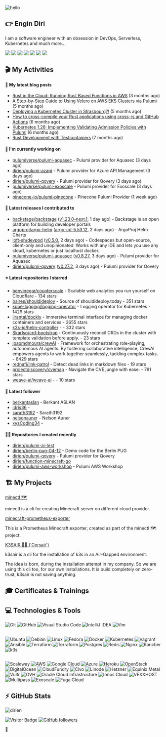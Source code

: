 ![hello](https://media.giphy.com/media/3ornk57KwDXf81rjWM/giphy.gif)

## 👉 Engin Diri

I am a software engineer with an obsession in DevOps, Serverless, Kubernetes and much more...

[![](https://img.shields.io/badge/-@__ediri-000000?style=for-the-badge&logo=X&logoColor=ffffff)](https://x.com/_ediri)
[![](https://img.shields.io/badge/engin--diri-0A66C2?style=for-the-badge&logo=linkedin&logoColor=#0A66C2)](https://www.linkedin.com/in/engin-diri/)
[![](https://img.shields.io/badge/@_ediri@cloud--native.social-6364FF?style=for-the-badge&logo=mastodon&logoColor=white)](https://cloud-native.social/@_ediri)
[![](https://img.shields.io/badge/-@dirien-%23181717?style=for-the-badge&logo=github)](https://github.com/dirien)
[![](https://img.shields.io/badge/-blog.ediri.io-2962FF?style=for-the-badge&logo=hashnode&logoColor=white)](https://blog.ediri.io/)
[![](https://img.shields.io/badge/dirien-003366?style=for-the-badge&logo=linuxfoundation&logoColor=white)](https://openprofile.dev/profile/dirien)
[![](https://img.shields.io/badge/-@__ediri-E4405F?style=for-the-badge&logo=instagram&logoColor=white)](https://www.instagram.com/_ediri/)

## 🎬 My Activities

#### 📖 My latest blog posts
- [Rust in the Cloud: Running Rust Based Functions in AWS](https://blog.ediri.io/rust-in-the-cloud-running-rust-based-functions-in-aws) (3 months ago)
- [A Step-by-Step Guide to Using Velero on AWS EKS Clusters via Pulumi](https://blog.ediri.io/a-step-by-step-guide-to-using-velero-on-aws-eks-clusters-via-pulumi) (5 months ago)
- [Deploying a Kubernetes Cluster in Strasbourg?!](https://blog.ediri.io/deploying-a-kubernetes-cluster-in-strasbourg) (5 months ago)
- [How to cross-compile your Rust applications using cross-rs and GitHub Actions](https://blog.ediri.io/how-to-cross-compile-your-rust-applications-using-cross-rs-and-github-actions) (6 months ago)
- [Kubernetes 1.26: Implementing Validating Admission Policies with Pulumi](https://blog.ediri.io/kubernetes-126-implementing-validating-admission-policies-with-pulumi) (6 months ago)
- [Rust Development with Testcontainers](https://blog.ediri.io/rust-development-with-testcontainers) (7 months ago)

#### 👷 I'm currently working on

- [pulumiverse/pulumi-aquasec](https://github.com/pulumiverse/pulumi-aquasec) - Pulumi provider for Aquasec (3 days ago)
- [dirien/pulumi-azapi](https://github.com/dirien/pulumi-azapi) - Pulumi provider for Azure API Management (3 days ago)
- [dirien/pulumi-qovery](https://github.com/dirien/pulumi-qovery) - Pulumi provider for Qovery (3 days ago)
- [pulumiverse/pulumi-exoscale](https://github.com/pulumiverse/pulumi-exoscale) - Pulumi provider for Exoscale (3 days ago)
- [pinecone-io/pulumi-pinecone](https://github.com/pinecone-io/pulumi-pinecone) - Pinecone Pulumi Provider (1 week ago)

#### 🚀 Latest releases I contributed to

- [backstage/backstage](https://github.com/backstage/backstage) ([v1.23.0-next.1](https://github.com/backstage/backstage/releases/tag/v1.23.0-next.1), 1 day ago) - Backstage is an open platform for building developer portals
- [argoproj/argo-helm](https://github.com/argoproj/argo-helm) ([argo-cd-5.53.12](https://github.com/argoproj/argo-helm/releases/tag/argo-cd-5.53.12), 2 days ago) - ArgoProj Helm Charts
- [loft-sh/devpod](https://github.com/loft-sh/devpod) ([v0.5.0](https://github.com/loft-sh/devpod/releases/tag/v0.5.0), 2 days ago) - Codespaces but open-source, client-only and unopinionated: Works with any IDE and lets you use any cloud, kubernetes or just localhost docker.
- [pulumiverse/pulumi-aquasec](https://github.com/pulumiverse/pulumi-aquasec) ([v0.8.27](https://github.com/pulumiverse/pulumi-aquasec/releases/tag/v0.8.27), 3 days ago) - Pulumi provider for Aquasec
- [dirien/pulumi-qovery](https://github.com/dirien/pulumi-qovery) ([v0.27.2](https://github.com/dirien/pulumi-qovery/releases/tag/v0.27.2), 3 days ago) - Pulumi provider for Qovery

#### ⭐ Latest repositories I starred

- [benvinegar/counterscale](https://github.com/benvinegar/counterscale) - Scalable web analytics you run yourself on Cloudflare - 134 stars
- [baires/shouldideploy](https://github.com/baires/shouldideploy) - Source of shouldideploy.today - 351 stars
- [kube-logging/logging-operator](https://github.com/kube-logging/logging-operator) - Logging operator for Kubernetes - 1429 stars
- [lirantal/dockly](https://github.com/lirantal/dockly) - Immersive terminal interface for managing docker containers and services - 3655 stars
- [k3s-io/helm-controller](https://github.com/k3s-io/helm-controller) -  - 332 stars
- [Skarlso/crd-bootstrap](https://github.com/Skarlso/crd-bootstrap) - Continuously reconcil CRDs in the cluster with template validation before apply. - 23 stars
- [joaomdmoura/crewAI](https://github.com/joaomdmoura/crewAI) - Framework for orchestrating role-playing, autonomous AI agents. By fostering collaborative intelligence, CrewAI empowers agents to work together seamlessly, tackling complex tasks. - 6429 stars
- [rednafi/link-patrol](https://github.com/rednafi/link-patrol) - Detect dead links in markdown files - 19 stars
- [projectdiscovery/cvemap](https://github.com/projectdiscovery/cvemap) - Navigate the CVE jungle with ease. - 791 stars
- [weave-ai/weave-ai](https://github.com/weave-ai/weave-ai) -  - 10 stars

#### 👥 Latest follower

- [berkantaslan](https://github.com/berkantaslan) - Berkant ASLAN
- [idris36](https://github.com/idris36) - 
- [sarath3192](https://github.com/sarath3192) - Sarath3192
- [nelsonauner](https://github.com/nelsonauner) - Nelson Auner
- [xyzCoding34](https://github.com/xyzCoding34) - 

#### 👨‍💻 Repositories I created recently

- [dirien/pulumi-ai-test](https://github.com/dirien/pulumi-ai-test)
- [dirien/berlin-pug-04-12](https://github.com/dirien/berlin-pug-04-12) - Demo code for the Berlin PUG
- [dirien/pulumi-qovery](https://github.com/dirien/pulumi-qovery) - Pulumi provider for Qovery
- [dirien/function-minecraft-go](https://github.com/dirien/function-minecraft-go)
- [dirien/pulumi-aws-workshop](https://github.com/dirien/pulumi-aws-workshop) - Pulumi AWS Workshop


## 🏗️ My Projects
[minectl 🗺](https://github.com/dirien/minectl)

minectl is a cli for creating Minecraft server on different cloud provider.

[minecraft-prometheus-exporter](https://github.com/dirien/minecraft-prometheus-exporter)

This is a Prometheus Minecraft exporter, created as part of the minectl 🗺 project.

[K3SAIR 🏴‍☠️️ ('Corsair')](https://github.com/dirien/k3sair-cli)

k3sair is a cli for the installation of k3s in an Air-Gapped environment.

The idea is born, during the installation attempt in my company. So we are using this cli too, for our own
installations. It is build completely on zero-trust, k3sair is not saving anything.

## 🎓 Certificates & Trainings

<!--START_SECTION:badges-->
<!--END_SECTION:badges-->

## 💻 Technologies & Tools

![Git](https://img.shields.io/badge/git-%23F05033.svg?style=for-the-badge&logo=git&logoColor=white)
![GitHub](https://img.shields.io/badge/github-%23121011.svg?style=for-the-badge&logo=github&logoColor=white)
![Visual Studio Code](https://img.shields.io/badge/VisualStudioCode-0078d7.svg?style=for-the-badge&logo=visual-studio-code&logoColor=white)
![IntelliJ IDEA](https://img.shields.io/badge/IntelliJIDEA-000000.svg?style=for-the-badge&logo=intellij-idea&logoColor=white)
![Vim](https://img.shields.io/badge/VIM-%2311AB00.svg?style=for-the-badge&logo=vim&logoColor=white)

##

![Ubuntu](https://img.shields.io/badge/Ubuntu-E95420?style=for-the-badge&logo=ubuntu&logoColor=white)
![Debian](https://img.shields.io/badge/Debian-D70A53?style=for-the-badge&logo=debian&logoColor=white)
![Linux](https://img.shields.io/badge/Linux-FCC624?style=for-the-badge&logo=linux&logoColor=black)
![Fedora](https://img.shields.io/badge/Fedora-294172?style=for-the-badge&logo=fedora&logoColor=white)
![Docker](https://img.shields.io/badge/docker-0db7ed.svg?style=for-the-badge&logo=docker&logoColor=white)
![Kubernetes](https://img.shields.io/badge/kubernetes-326ce5.svg?style=for-the-badge&logo=kubernetes&logoColor=white)
![Vagrant](https://img.shields.io/badge/vagrant-1563FF.svg?style=for-the-badge&logo=vagrant&logoColor=white)
![Ansible](https://img.shields.io/badge/ansible-1A1918.svg?style=for-the-badge&logo=ansible&logoColor=white)
![Terraform](https://img.shields.io/badge/terraform-5835CC.svg?style=for-the-badge&logo=terraform&logoColor=white)
![Terraform](https://img.shields.io/badge/pulumi-8A3391.svg?style=for-the-badge&logo=pulumi&logoColor=white)
![Postgres](https://img.shields.io/badge/postgres-316192.svg?style=for-the-badge&logo=postgresql&logoColor=white)
![Redis](https://img.shields.io/badge/redis-DD0031.svg?style=for-the-badge&logo=redis&logoColor=white)
![Nginx](https://img.shields.io/badge/nginx-009639.svg?style=for-the-badge&logo=nginx&logoColor=white)
![Rancher](https://img.shields.io/badge/rancher-0075A8.svg?style=for-the-badge&logo=rancher&logoColor=white)
![k3s](https://img.shields.io/badge/k3s-FFC61C.svg?style=for-the-badge&logo=&logoColor=white)

##

![Scaleway](https://img.shields.io/badge/SCALEWAY-4f0599.svg?style=for-the-badge&logo=scaleway&logoColor=white)
![AWS](https://img.shields.io/badge/AWS-FF9900.svg?style=for-the-badge&logo=amazon-aws&logoColor=white)
![Google Cloud](https://img.shields.io/badge/GoogleCloud-4285F4.svg?style=for-the-badge&logo=google-cloud&logoColor=white)
![Azure](https://img.shields.io/badge/azure-0078D4.svg?style=for-the-badge&logo=microsoft-azure&logoColor=white)
![Heroku](https://img.shields.io/badge/heroku-430098.svg?style=for-the-badge&logo=heroku&logoColor=white)
![OpenStack](https://img.shields.io/badge/Openstack-f01742.svg?style=for-the-badge&logo=openstack&logoColor=white)
![DigitalOcean](https://img.shields.io/badge/DigitalOcean-0080FF.svg?style=for-the-badge&logo=DigitalOcean&logoColor=white)
![CloudFundry](https://img.shields.io/badge/CloudFoundry-0C9ED5.svg?style=for-the-badge&logo=cloudfoundry&logoColor=white)
![Civo](https://img.shields.io/badge/civo-239DFF.svg?style=for-the-badge&logo=civo&logoColor=white)
![Linode](https://img.shields.io/badge/linode-00A95C?style=for-the-badge&logo=linode&logoColor=white)
![Hetzner](https://img.shields.io/badge/hetzner-d50c2d?style=for-the-badge&logo=hetzner&logoColor=white)
![Equinix Metal](https://img.shields.io/badge/equinix--metal-d10810?style=for-the-badge&logo=equinixmetal&logoColor=white)
![Vultr](https://img.shields.io/badge/vultr-007BFC?style=for-the-badge&logo=vultr&logoColor=white)
![OVH](https://img.shields.io/badge/ovh-123F6D?style=for-the-badge&logo=ovh&logoColor=white)
![Oracle Cloud Infrastructure](https://img.shields.io/badge/Oracle_Cloud_Infrastructure-F80000?style=for-the-badge&logo=oracle&logoColor=white)
![Ionos Cloud](https://img.shields.io/badge/ionos--cloud-003D8F?style=for-the-badge&logo=ionos&logoColor=white)
![VEXXHOST](https://img.shields.io/badge/VEXXHOST-2A1659?style=for-the-badge&logo=vexxhost&logoColor=white)
![Multipass](https://img.shields.io/badge/Multipass-E95420?style=for-the-badge&logo=ubuntu&logoColor=white)
![Exoscale](https://img.shields.io/badge/Exoscale-DA291C?style=for-the-badge&logo=exoscale&logoColor=white)
![Fuga Cloud](https://img.shields.io/badge/fuga_cloud-242F4B?style=for-the-badge&logo=fugacloud&logoColor=white)

## ⚡ GitHub Stats

![dirien](https://github-readme-stats.vercel.app/api?username=dirien&show_icons=true&count_private=true&theme=dracula)

![Visitor Badge](https://visitor-badge.laobi.icu/badge?page_id=dirien)
[![GitHub followers](https://img.shields.io/github/followers/dirien.svg?style=social&label=Follow&maxAge=2592000)](https://github.com/dirien?tab=followers)

🧿
